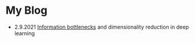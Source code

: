 # My Blog

- 2.9.2021 [Information bottlenecks](posts/informationbottleneck/informationbottleneck.md) and dimensionality reduction in deep learning


